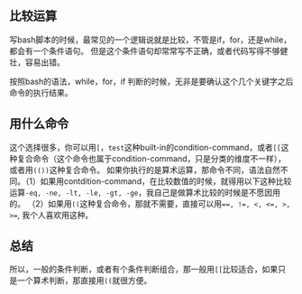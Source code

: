 ## 比较运算
写bash脚本的时候，最常见的一个逻辑说就是比较，不管是if，for，还是while，都会有一个条件语句。
但是这个条件语句却常常写不正确，或者代码写得不够健壮，容易出错。

按照bash的语法，while，for，if 判断的时候，无非是要确认这个几个关键字之后命令的执行结果。

## 用什么命令
这个选择很多，你可以用`[`，`test`这种built-in的condition-command，或者`[[`这种复合命令（这个命令也属于condition-command，只是分类的维度不一样），或者用`(())`这种复合命令。
如果你执行的是算术运算，那命令不同，语法自然不同。（1）如果用contdition-command，在比较数值的时候，就得用以下这种比较运算`-eq, -ne, -lt, -le, -gt, -ge`，我自己是做算术比较的时候是不愿因用的。
（2）如果用`((`这种复合命令，那就不需要，直接可以用`==, !=, <, <=, >, >=`, 我个人喜欢用这种。

## 总结
所以，一般的条件判断，或者有个条件判断组合，那一般用`[[`比较适合，如果只是一个算术判断，那直接用`((`就很方便。
